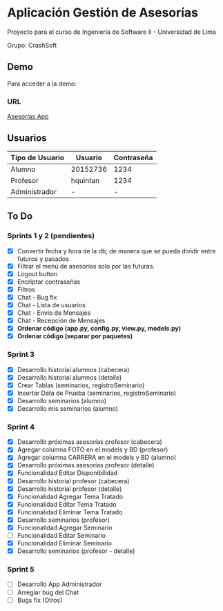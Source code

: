 # Aplicación Gestión de Asesorías

Proyecto para el curso de Ingeniería de Software II - Universidad de Lima

Grupo: CrashSoft

## Demo

Para acceder a la demo:

### URL

[Asesorías App](http://asesoriasapp.herokuapp.com/)

## Usuarios

Tipo de Usuario | Usuario | Contraseña
--- | --- | --- 
Alumno | 20152736 | 1234 
Profesor | hquintan | 1234 
Administrador | - | - 

## To Do

### Sprints 1 y 2 (pendientes)
- [x] Convertir fecha y hora de la db, de manera que se pueda dividir entre futuros y pasados
- [x] Filtrar el menú de asesorías solo por las futuras.
- [x] Logout button
- [x] Encriptar contraseñas
- [x] Filtros
- [x] Chat - Bug fix
- [x] Chat - Lista de usuarios
- [x] Chat - Envío de Mensajes
- [x] Chat - Recepción de Mensajes
- [x] **Ordenar código (app.py, config.py, view.py, models.py)**
- [x] **Ordenar código (separar por paquetes)**

### Sprint 3
- [x] Desarrollo historial alumnos (cabecera)
- [x] Desarrollo historial alumnos (detalle)
- [x] Crear Tablas (seminarios, registroSeminario)
- [x] Insertar Data de Prueba (seminarios, registroSeminario)
- [x] Desarrollo seminarios (alumno)
- [x] Desarrollo mis seminarios (alumno)

### Sprint 4
- [x] Desarrollo próximas asesorías profesor (cabecera)
- [x] Agregar columna FOTO en el models y BD (profesor)
- [x] Agregar columna CARRERA en el models y BD (alumno)
- [x] Desarrollo próximas asesorías profesor (detalle)
- [x] Funcionalidad Editar Disponibilidad
- [x] Desarrollo historial profesor (cabecera)
- [x] Desarrollo historial profesor (detalle)
- [x] Funcionalidad Agregar Tema Tratado
- [x] Funcionalidad Editar Tema Tratado
- [x] Funcionalidad Eliminar Tema Tratado
- [x] Desarrollo seminarios (profesor)
- [x] Funcionalidad Agregar Seminario
- [ ] Funcionalidad Editar Seminario
- [x] Funcionalidad Eliminar Seminario
- [x] Desarrollo seminarios (profesor - detalle)

### Sprint 5
- [ ] Desarrollo App Administrador
- [ ] Arreglar bug del Chat
- [ ] Bugs fix (Otros)
